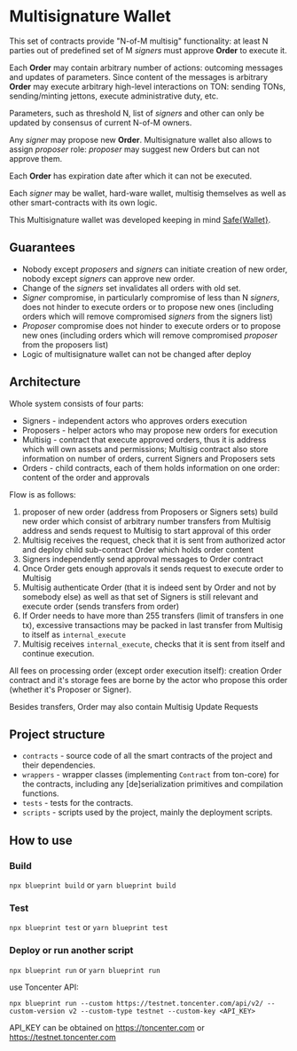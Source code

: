 # Multisignature Wallet

This set of contracts provide "N-of-M multisig" functionality: at least N parties out of predefined set of M _signers_ must approve **Order** to execute it.

Each **Order** may contain arbitrary number of actions: outcoming messages and updates of parameters. Since content of the messages is arbitrary **Order** may execute arbitrary high-level interactions on TON: sending TONs, sending/minting jettons, execute administrative duty, etc.

Parameters, such as threshold N, list of _signers_ and other can only be updated by consensus of current N-of-M owners.

Any _signer_ may propose new **Order**. Multisignature wallet also allows to assign _proposer_ role: _proposer_ may suggest new Orders but can not approve them.

Each **Order** has expiration date after which it can not be executed.

Each _signer_ may be wallet, hard-ware wallet, multisig themselves as well as other smart-contracts with its own logic.

This Multisignature wallet was developed keeping in mind [Safe{Wallet}](https://app.safe.global/welcome).

## Guarantees

- Nobody except _proposers_ and _signers_ can initiate creation of new order, nobody except _signers_ can approve new order.
- Change of the _signers_ set invalidates all orders with old set.
- _Signer_ compromise, in particularly compromise of less than N _signers_, does not hinder to execute orders or to propose new ones (including orders which will remove compromised _signers_ from the signers list)
- _Proposer_ compromise does not hinder to execute orders or to propose new ones (including orders which will remove compromised _proposer_ from the proposers list)
- Logic of multisignature wallet can not be changed after deploy

## Architecture
Whole system consists of four parts:
* Signers - independent actors who approves orders execution
* Proposers - helper actors who may propose new orders for execution
* Multisig - contract that execute approved orders, thus it is address which will own assets and permissions; Multisig contract also store information on number of orders, current Signers and Proposers sets
* Orders - child contracts, each of them holds information on one order: content of the order and approvals

Flow is as follows:
1) proposer of new order (address from Proposers or Signers sets) build new order which consist of arbitrary number transfers from Multisig address and sends request to Multisig to start approval of this order
2) Multisig receives the request, check that it is sent from authorized actor and deploy child sub-contract Order which holds order content
3) Signers independently send approval messages to Order contract
4) Once Order gets enough approvals it sends request to execute order to Multisig
5) Multisig authenticate Order (that it is indeed sent by Order and not by somebody else) as well as that set of Signers is still relevant and execute order (sends transfers from order)
6) If Order needs to have more than 255 transfers (limit of transfers in one tx), excessive transactions may be packed in last transfer from Multisig to itself as `internal_execute`
7) Multisig receives `internal_execute`, checks that it is sent from itself and continue execution.

All fees on processing order (except order execution itself): creation Order contract and it's storage fees are borne by the actor who propose this order (whether it's Proposer or Signer).

Besides transfers, Order may also contain Multisig Update Requests



## Project structure

-   `contracts` - source code of all the smart contracts of the project and their dependencies.
-   `wrappers` - wrapper classes (implementing `Contract` from ton-core) for the contracts, including any [de]serialization primitives and compilation functions.
-   `tests` - tests for the contracts.
-   `scripts` - scripts used by the project, mainly the deployment scripts.

## How to use

### Build

`npx blueprint build` or `yarn blueprint build`

### Test

`npx blueprint test` or `yarn blueprint test`

### Deploy or run another script

`npx blueprint run` or `yarn blueprint run`

use Toncenter API:

`npx blueprint run --custom https://testnet.toncenter.com/api/v2/ --custom-version v2 --custom-type testnet --custom-key <API_KEY> `

API_KEY can be obtained on https://toncenter.com or https://testnet.toncenter.com


